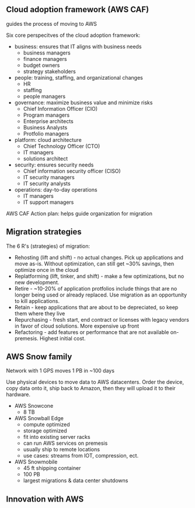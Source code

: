 ## Cloud adoption framework (AWS CAF)

guides the process of moving to AWS

Six core perspecitves of the cloud adoption framework:<br> 
- business: ensures that IT aligns with business needs
    - business managers
    - finance managers
    - budget owners
    - strategy stakeholders
- people: training, staffing, and organizational changes
    - HR
    - staffing
    - people managers
- governance: maximize business value and minimize risks
    - Chief Information Officer (CIO)
    - Program managers
    - Enterprise architects
    - Business Analysts
    - Protfolio managers
- platform: cloud architecture
    - Chief Technology Officer (CTO)
    - IT managers
    - solutions architect
- security: ensures security needs
    - Chief information security officer (CISO)
    - IT security managers
    - IT security analysts
- operations: day-to-day operations
    - IT managers
    - IT support managers

AWS CAF Action plan: helps guide organization for migration<br> 



## Migration strategies

The 6 R's (strategies) of migration:<br> 
- Rehosting (lift and shift) - no actual changes. Pick up applications and move as-is. Without optimization, can still get ~30% savings, then optimize once in the cloud
- Replatforming (lift, tinker, and shift) - make a few optimizations, but no new development. 
- Retire - ~10-20% of application protfolios include things that are no longer being used or already replaced. Use migration as an opportunity to kill applications. 
- Retain - keep applications that are about to be depreciated, so keep them where they live
- Repurchasing - fresh start, end contract or licenses with legacy vendors in favor of cloud solutions. More expensive up front
- Refactoring - add features or performance that are not available on-premesis. Highest initial cost. 

## AWS Snow family

Network with 1 GPS moves 1 PB in ~100 days<br> 

Use physical devices to move data to AWS datacenters. Order the device, copy data onto it, ship back to Amazon, then they will upload it to their hardware. 

- AWS Snowcone
    - 8 TB
- AWS Snowball Edge
    - compute optimized
    - storage optimized
    - fit into existing server racks
    - can run AWS services on premesis
    - usually ship to remote locations
    - use cases: streams from IOT, compression, ect. 
- AWS Snowmobile
    - 45 ft shipping container
    - 100 PB
    - largest migrations & data center shutdowns

## Innovation with AWS


